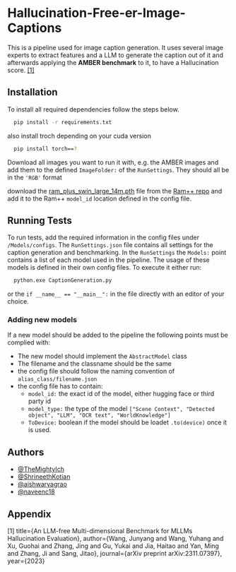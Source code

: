 
# Hallucination-Free-er-Image-Captions

This is a pipeline used for image caption generation. It uses several image experts to extract features and a LLM to generate the caption out of it and afterwards applying the **AMBER benchmark** to it, to have a Hallucination score. [[1]](#1)


## Installation

To install all required dependencies follow the steps below. 

```bash
  pip install -r requirements.txt
```
also install troch depending on your cuda version
```bash
  pip install torch==?
```
Download all images you want to run it with, e.g. the AMBER images and add them to the defined `ImageFolder:` of the `RunSettings`. They should all be in the `'RGB'` format

download the [ram_plus_swin_large_14m.pth](https://huggingface.co/xinyu1205/recognize-anything-plus-model/blob/main/ram_plus_swin_large_14m.pth) file from the [Ram++ repo](https://github.com/xinyu1205/recognize-anything) and add it to the Ram++ `model_id` location defined in the config file.
    
## Running Tests

To run tests, add the required information in the config files under 
`/Models/configs`. The `RunSettings.json` file contains all settings for the caption generation and benchmarking. In the `RunSettings` the `Models:` point contains a list of each model used in the pipeline. The usage of these models is defined in their own config files. To execute it either run: 
```bash
  python.exe CaptionGeneration.py
```
or the `if __name__ == "__main__":` in the file directly with an editor of your choice. 

### Adding new models
If a new model should be added to the pipeline the following points must be complied with:
- The new model should implement the `AbstractModel` class
- The filename and the classname should be the same
- the config file should follow the naming convention of `alias_class/filename.json`
- the config file has to contain:
    - `model_id:` the exact id of the model, either hugging face or third party id
    - `model_type:` the type of the model `["Scene Context", "Detected object", "LLM", "OCR text", "WorldKnowledge"]`
    - `ToDevice:` boolean if the model should be loadet `.to(device)` once it is used. 





## Authors
- [@TheMightyIch](https://github.com/TheMightyIch)
- [@ShrineethKotian](https://github.com/ShrineethKotian)
- [@aishwaryagrao](https://github.com/aishwaryagrao)
- [@naveenc18](https://github.com/naveenc18)



## Appendix

<a id="1">[1]</a> 
  title={An LLM-free Multi-dimensional Benchmark for MLLMs Hallucination Evaluation},
  author={Wang, Junyang and Wang, Yuhang and Xu, Guohai and Zhang, Jing and Gu, Yukai and Jia, Haitao and Yan, Ming and Zhang, Ji and Sang, Jitao},
  journal={arXiv preprint arXiv:2311.07397},
  year={2023}
